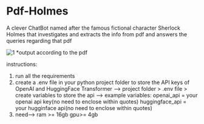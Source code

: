 # Pdf-Holmes
A clever ChatBot named after the famous fictional character Sherlock Holmes that investigates and extracts the info from pdf and answers the queries regarding that pdf

![1](https://github.com/avithetechy/Pdf-Holmes/assets/107698410/126342ce-4fe6-4b9e-808b-73bb8c23acf1)
*output according to the pdf


instructions: 
1. run all the requirements
2. create a .env file in your python project folder to store the API keys of OpenAI and HuggingFace Transformer
   --> project folder > .env file > create variables to store the api
   --> example variables:  openai_api = your openai api key(no need to enclose within quotes)
                           huggingface_api = your hugginface api(no need to enclose within quotes)
3. need--> ram >= 16gb gpu>= 4gb
